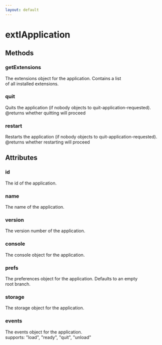 ```yaml
---
layout: default
---
```


# extIApplication #

## Methods ##

### getExtensions ###
  
The extensions object for the application. Contains a list  
of all installed extensions.  
  

### quit ###
  
Quits the application (if nobody objects to quit-application-requested).  
@returns whether quitting will proceed  
  

### restart ###
  
Restarts the application (if nobody objects to quit-application-requested).  
@returns whether restarting will proceed  
  

## Attributes ##

### id ###
  
The id of the application.  
  

### name ###
  
The name of the application.  
  

### version ###
  
The version number of the application.  
  

### console ###
  
The console object for the application.  
  

### prefs ###
  
The preferences object for the application. Defaults to an empty  
root branch.  
  

### storage ###
  
The storage object for the application.  
  

### events ###
  
The events object for the application.  
supports: "load", "ready", "quit", "unload"  
  
